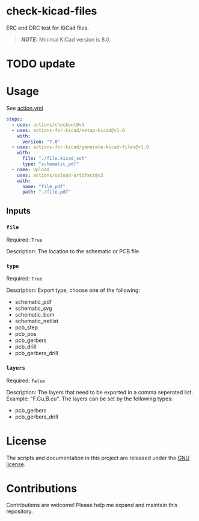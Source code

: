 # check-kicad-files

ERC and DRC test for KiCad files.

> **_NOTE:_** Minimal KiCad version is 8.0.

# TODO update

# Usage

See [action.yml](action.yml)

```yaml
steps:
  - uses: actions/checkout@v3
  - uses: actions-for-kicad/setup-kicad@v1.0
    with:
      version: "7.0"
  - uses: actions-for-kicad/generate-kicad-files@v1.0
    with:
      file: "./file.kicad_sch"
      type: "schematic_pdf"
  - name: Upload
    uses: actions/upload-artifact@v3
    with:
      name: "file.pdf"
      path: "./file.pdf"
```

## Inputs

### `file`

Required: `True`

Description: The location to the schematic or PCB file.

### `type`

Required: `True`

Description: Export type, choose one of the following:

- schematic_pdf
- schematic_svg
- schematic_bom
- schematic_netlist
- pcb_step
- pcb_pos
- pcb_gerbers
- pcb_drill
- pcb_gerbers_drill

### `layers`

Required: `False`

Description: The layers that need to be exported in a comma seperated list. Example: "F.Cu,B.cu". The layers can be set by the following types:

- pcb_gerbers
- pcb_gerbers_drill

# License

The scripts and documentation in this project are released under the [GNU license](LICENSE).

# Contributions

Contributions are welcome! Please help me expand and maintain this repository.
